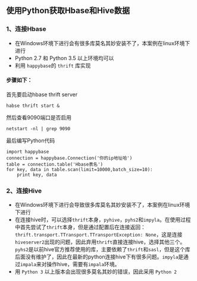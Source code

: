 使用Python获取Hbase和Hive数据
---
### 1、连接Hbase
- 在Windows环境下进行会有很多库莫名其妙安装不了，本案例在linux环境下进行
- Python 2.7 和 Python 3.5 以上环境均可以
- 利用 `happybase`的 `thrift` 库实现
#### 步骤如下：
首先要启动hbase thrift server

```
habse thrift start &
```

然后查看9090端口是否启用

```
netstart -nl | grep 9090
```

最后编写Python代码

```
import happybase 
connection = happybase.Connection('你的ip地址哈') 
table = connection.table('Hbase表名') 
for key, data in table.scan(limit=10000,batch_size=10): 
    print key, data
```

### 2、连接Hive
- 在Windows环境下进行会导致很多库莫名其妙安装不了，本案例在linux环境下进行
- 在连接hive时，可以选择`thrift`本身，`pyhive`，`pyhs2`和`impyla`。在使用过程中首先尝试了`thrift`本身，但是通过配置后在连接返回：`thrift.transport.TTransport.TTransportException: None`，这是连接`hiveserver2`出现的问题，因此弃用`thrift`直接连接hive，选择其他三个。`pyhs2`是以前hive官方推荐使用的库，主要依赖了`thrift`和`sasl`，但是这个库后面没有维护了，因此在最新的python连接hive下有很多问题。`impyla`是通过`impala`来对操作hive，需要有`impala`环境。
- 用 `Python 3` 以上版本会出现很多莫名其妙的错误，因此采用 `Python 2`
